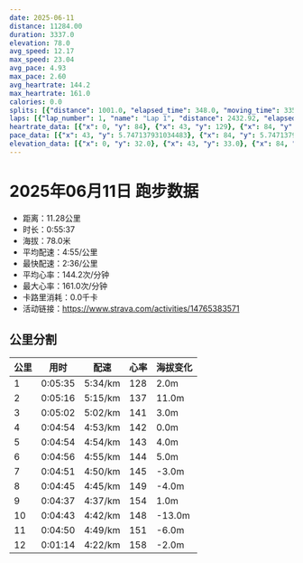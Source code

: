 ```yaml
---
date: 2025-06-11
distance: 11284.00
duration: 3337.0
elevation: 78.0
avg_speed: 12.17
max_speed: 23.04
avg_pace: 4.93
max_pace: 2.60
avg_heartrate: 144.2
max_heartrate: 161.0
calories: 0.0
splits: [{"distance": 1001.0, "elapsed_time": 348.0, "moving_time": 335.0, "average_speed": 2.99, "pace": 5.574147157190635, "average_heartrate": 128.3223880597015, "elevation_difference": 2.0, "split_number": 1}, {"distance": 1001.0, "elapsed_time": 316.0, "moving_time": 316.0, "average_speed": 3.17, "pace": 5.2576340694006305, "average_heartrate": 137.5094936708861, "elevation_difference": 11.0, "split_number": 2}, {"distance": 999.0, "elapsed_time": 302.0, "moving_time": 302.0, "average_speed": 3.31, "pace": 5.035256797583081, "average_heartrate": 141.1887417218543, "elevation_difference": 3.0, "split_number": 3}, {"distance": 1002.0, "elapsed_time": 294.0, "moving_time": 294.0, "average_speed": 3.41, "pace": 4.887595307917888, "average_heartrate": 142.77551020408163, "elevation_difference": 0.0, "split_number": 4}, {"distance": 999.0, "elapsed_time": 294.0, "moving_time": 294.0, "average_speed": 3.4, "pace": 4.901970588235294, "average_heartrate": 143.57142857142858, "elevation_difference": 4.0, "split_number": 5}, {"distance": 999.0, "elapsed_time": 296.0, "moving_time": 296.0, "average_speed": 3.38, "pace": 4.930976331360947, "average_heartrate": 144.3141891891892, "elevation_difference": 5.0, "split_number": 6}, {"distance": 1001.5, "elapsed_time": 291.0, "moving_time": 291.0, "average_speed": 3.44, "pace": 4.844970930232558, "average_heartrate": 145.2233676975945, "elevation_difference": -3.0, "split_number": 7}, {"distance": 997.5, "elapsed_time": 285.0, "moving_time": 285.0, "average_speed": 3.5, "pace": 4.761914285714285, "average_heartrate": 149.80701754385964, "elevation_difference": -4.0, "split_number": 8}, {"distance": 1001.3, "elapsed_time": 277.0, "moving_time": 277.0, "average_speed": 3.61, "pace": 4.616814404432133, "average_heartrate": 154.25992779783394, "elevation_difference": 1.0, "split_number": 9}, {"distance": 1000.7, "elapsed_time": 283.0, "moving_time": 283.0, "average_speed": 3.54, "pace": 4.708107344632768, "average_heartrate": 148.30388692579504, "elevation_difference": -13.0, "split_number": 10}, {"distance": 1000.0, "elapsed_time": 290.0, "moving_time": 290.0, "average_speed": 3.45, "pace": 4.830927536231884, "average_heartrate": 151.02083333333334, "elevation_difference": -6.0, "split_number": 11}, {"distance": 282.0, "elapsed_time": 74.0, "moving_time": 74.0, "average_speed": 3.81, "pace": 4.374461942257217, "average_heartrate": 158.54054054054055, "elevation_difference": -2.0, "split_number": 12}]
laps: [{"lap_number": 1, "name": "Lap 1", "distance": 2432.92, "elapsed_time": 794.0, "moving_time": 794.0, "average_speed": 3.06, "pace": 5.446633986928104, "average_heartrate": 133.5909090909091, "max_heartrate": 147, "start_date": "2025-06-11 19:49:06+00:00", "elevation_difference": 28.0}, {"lap_number": 2, "name": "Lap 2", "distance": 1286.23, "elapsed_time": 381.0, "moving_time": 381.0, "average_speed": 3.38, "pace": 4.930976331360947, "average_heartrate": 142.0909090909091, "max_heartrate": 149, "start_date": "2025-06-11 20:02:22+00:00", "elevation_difference": 9.0}, {"lap_number": 3, "name": "Lap 3", "distance": 1280.04, "elapsed_time": 377.0, "moving_time": 377.0, "average_speed": 3.4, "pace": 4.901970588235294, "average_heartrate": 142.66666666666666, "max_heartrate": 149, "start_date": "2025-06-11 20:08:43+00:00", "elevation_difference": 9.0}, {"lap_number": 4, "name": "Lap 4", "distance": 1280.46, "elapsed_time": 375.0, "moving_time": 375.0, "average_speed": 3.41, "pace": 4.887595307917888, "average_heartrate": 144.63636363636363, "max_heartrate": 153, "start_date": "2025-06-11 20:15:00+00:00", "elevation_difference": 9.0}, {"lap_number": 5, "name": "Lap 5", "distance": 1279.87, "elapsed_time": 371.0, "moving_time": 371.0, "average_speed": 3.45, "pace": 4.830927536231884, "average_heartrate": 148.27272727272728, "max_heartrate": 158, "start_date": "2025-06-11 20:21:15+00:00", "elevation_difference": 9.0}, {"lap_number": 6, "name": "Lap 6", "distance": 1258.77, "elapsed_time": 350.0, "moving_time": 350.0, "average_speed": 3.6, "pace": 4.629638888888889, "average_heartrate": 152.16666666666666, "max_heartrate": 160, "start_date": "2025-06-11 20:27:26+00:00", "elevation_difference": 8.0}, {"lap_number": 7, "name": "Lap 7", "distance": 2466.47, "elapsed_time": 700.0, "moving_time": 700.0, "average_speed": 3.52, "pace": 4.734857954545454, "average_heartrate": 150.76190476190476, "max_heartrate": 160, "start_date": "2025-06-11 20:33:16+00:00", "elevation_difference": 9.0}]
heartrate_data: [{"x": 0, "y": 84}, {"x": 43, "y": 129}, {"x": 84, "y": 123}, {"x": 120, "y": 135}, {"x": 169, "y": 122}, {"x": 208, "y": 137}, {"x": 244, "y": 137}, {"x": 281, "y": 132}, {"x": 317, "y": 131}, {"x": 353, "y": 135}, {"x": 389, "y": 131}, {"x": 426, "y": 137}, {"x": 462, "y": 141}, {"x": 496, "y": 141}, {"x": 531, "y": 131}, {"x": 568, "y": 140}, {"x": 602, "y": 143}, {"x": 638, "y": 140}, {"x": 673, "y": 142}, {"x": 709, "y": 147}, {"x": 745, "y": 142}, {"x": 776, "y": 139}, {"x": 811, "y": 141}, {"x": 845, "y": 141}, {"x": 879, "y": 137}, {"x": 913, "y": 143}, {"x": 947, "y": 138}, {"x": 981, "y": 138}, {"x": 1015, "y": 145}, {"x": 1049, "y": 149}, {"x": 1082, "y": 149}, {"x": 1114, "y": 141}, {"x": 1146, "y": 141}, {"x": 1178, "y": 141}, {"x": 1211, "y": 140}, {"x": 1245, "y": 141}, {"x": 1279, "y": 138}, {"x": 1312, "y": 139}, {"x": 1347, "y": 141}, {"x": 1381, "y": 147}, {"x": 1415, "y": 146}, {"x": 1449, "y": 149}, {"x": 1481, "y": 145}, {"x": 1513, "y": 143}, {"x": 1545, "y": 142}, {"x": 1577, "y": 139}, {"x": 1611, "y": 139}, {"x": 1644, "y": 142}, {"x": 1678, "y": 137}, {"x": 1711, "y": 143}, {"x": 1746, "y": 147}, {"x": 1780, "y": 149}, {"x": 1814, "y": 153}, {"x": 1846, "y": 152}, {"x": 1878, "y": 145}, {"x": 1909, "y": 145}, {"x": 1941, "y": 143}, {"x": 1973, "y": 148}, {"x": 2007, "y": 142}, {"x": 2040, "y": 144}, {"x": 2074, "y": 143}, {"x": 2107, "y": 145}, {"x": 2141, "y": 152}, {"x": 2174, "y": 158}, {"x": 2206, "y": 155}, {"x": 2238, "y": 152}, {"x": 2270, "y": 149}, {"x": 2301, "y": 147}, {"x": 2333, "y": 146}, {"x": 2366, "y": 147}, {"x": 2400, "y": 146}, {"x": 2432, "y": 147}, {"x": 2464, "y": 149}, {"x": 2496, "y": 157}, {"x": 2527, "y": 158}, {"x": 2558, "y": 160}, {"x": 2587, "y": 159}, {"x": 2617, "y": 156}, {"x": 2647, "y": 154}, {"x": 2680, "y": 149}, {"x": 2711, "y": 148}, {"x": 2744, "y": 149}, {"x": 2776, "y": 146}, {"x": 2808, "y": 146}, {"x": 2840, "y": 147}, {"x": 2872, "y": 148}, {"x": 2904, "y": 150}, {"x": 2936, "y": 152}, {"x": 2969, "y": 150}, {"x": 3000, "y": 146}, {"x": 3030, "y": 147}, {"x": 3062, "y": 148}, {"x": 3093, "y": 154}, {"x": 3125, "y": 152}, {"x": 3154, "y": 152}, {"x": 3184, "y": 158}, {"x": 3229, "y": 146}, {"x": 3263, "y": 160}, {"x": 3294, "y": 160}, {"x": 3324, "y": 158}]
pace_data: [{"x": 43, "y": 5.747137931034483}, {"x": 84, "y": 5.747137931034483}, {"x": 120, "y": 4.901970588235294}, {"x": 169, "y": 5.208343749999999}, {"x": 208, "y": 5.5555666666666665}, {"x": 244, "y": 7.575772727272726}, {"x": 281, "y": 5.376354838709677}, {"x": 317, "y": 5.208343749999999}, {"x": 353, "y": 4.901970588235294}, {"x": 389, "y": 5.5555666666666665}, {"x": 426, "y": 5.208343749999999}, {"x": 462, "y": 5.050515151515151}, {"x": 496, "y": 4.901970588235294}, {"x": 531, "y": 5.376354838709677}, {"x": 568, "y": 4.901970588235294}, {"x": 602, "y": 5.208343749999999}, {"x": 638, "y": 5.376354838709677}, {"x": 673, "y": 5.376354838709677}, {"x": 709, "y": 6.172851851851851}, {"x": 745, "y": 4.930976331360947}, {"x": 776, "y": 5.376354838709677}, {"x": 811, "y": 4.901970588235294}, {"x": 845, "y": 5.050515151515151}, {"x": 879, "y": 4.901970588235294}, {"x": 913, "y": 4.901970588235294}, {"x": 947, "y": 5.208343749999999}, {"x": 981, "y": 4.901970588235294}, {"x": 1015, "y": 5.376354838709677}, {"x": 1049, "y": 5.050515151515151}, {"x": 1082, "y": 4.761914285714285}, {"x": 1114, "y": 4.901970588235294}, {"x": 1146, "y": 4.761914285714285}, {"x": 1178, "y": 4.629638888888889}, {"x": 1211, "y": 4.901970588235294}, {"x": 1245, "y": 4.901970588235294}, {"x": 1279, "y": 4.761914285714285}, {"x": 1312, "y": 5.050515151515151}, {"x": 1347, "y": 5.050515151515151}, {"x": 1381, "y": 5.208343749999999}, {"x": 1415, "y": 5.208343749999999}, {"x": 1449, "y": 4.629638888888889}, {"x": 1481, "y": 4.901970588235294}, {"x": 1513, "y": 4.761914285714285}, {"x": 1545, "y": 4.385973684210526}, {"x": 1577, "y": 5.050515151515151}, {"x": 1611, "y": 5.050515151515151}, {"x": 1644, "y": 4.901970588235294}, {"x": 1678, "y": 4.901970588235294}, {"x": 1711, "y": 4.761914285714285}, {"x": 1746, "y": 5.5555666666666665}, {"x": 1780, "y": 5.050515151515151}, {"x": 1814, "y": 4.761914285714285}, {"x": 1846, "y": 4.761914285714285}, {"x": 1878, "y": 4.761914285714285}, {"x": 1909, "y": 4.761914285714285}, {"x": 1941, "y": 4.761914285714285}, {"x": 1973, "y": 4.901970588235294}, {"x": 2007, "y": 4.761914285714285}, {"x": 2040, "y": 5.050515151515151}, {"x": 2074, "y": 4.901970588235294}, {"x": 2107, "y": 5.050515151515151}, {"x": 2141, "y": 5.050515151515151}, {"x": 2174, "y": 4.761914285714285}, {"x": 2206, "y": 4.761914285714285}, {"x": 2238, "y": 4.761914285714285}, {"x": 2270, "y": 5.050515151515151}, {"x": 2301, "y": 4.385973684210526}, {"x": 2333, "y": 4.761914285714285}, {"x": 2366, "y": 5.050515151515151}, {"x": 2400, "y": 5.050515151515151}, {"x": 2432, "y": 4.629638888888889}, {"x": 2464, "y": 4.761914285714285}, {"x": 2496, "y": 4.761914285714285}, {"x": 2527, "y": 4.761914285714285}, {"x": 2558, "y": 4.504513513513513}, {"x": 2587, "y": 4.166675}, {"x": 2617, "y": 4.385973684210526}, {"x": 2647, "y": 4.504513513513513}, {"x": 2680, "y": 4.761914285714285}, {"x": 2711, "y": 2.9410093523910357}, {"x": 2744, "y": 4.761914285714285}, {"x": 2776, "y": 4.901970588235294}, {"x": 2808, "y": 5.050515151515151}, {"x": 2840, "y": 4.761914285714285}, {"x": 2872, "y": 4.629638888888889}, {"x": 2904, "y": 4.761914285714285}, {"x": 2936, "y": 4.504513513513513}, {"x": 2969, "y": 4.761914285714285}, {"x": 3000, "y": 5.050515151515151}, {"x": 3030, "y": 4.504513513513513}, {"x": 3062, "y": 4.504513513513513}, {"x": 3093, "y": 4.385973684210526}, {"x": 3125, "y": 5.050515151515151}, {"x": 3154, "y": 4.504513513513513}, {"x": 3184, "y": 4.385973684210526}, {"x": 3229, "y": 4.761914285714285}, {"x": 3263, "y": 4.504513513513513}, {"x": 3294, "y": 4.2735128205128206}, {"x": 3324, "y": 4.166675}]
elevation_data: [{"x": 0, "y": 32.0}, {"x": 43, "y": 33.0}, {"x": 84, "y": 33.0}, {"x": 120, "y": 33.0}, {"x": 169, "y": 26.0}, {"x": 208, "y": 33.0}, {"x": 244, "y": 32.0}, {"x": 281, "y": 33.0}, {"x": 317, "y": 33.0}, {"x": 353, "y": 34.0}, {"x": 389, "y": 34.0}, {"x": 426, "y": 37.0}, {"x": 462, "y": 40.0}, {"x": 496, "y": 41.0}, {"x": 531, "y": 39.0}, {"x": 568, "y": 42.0}, {"x": 602, "y": 44.0}, {"x": 638, "y": 44.0}, {"x": 673, "y": 46.0}, {"x": 709, "y": 49.0}, {"x": 745, "y": 50.0}, {"x": 776, "y": 49.0}, {"x": 811, "y": 50.0}, {"x": 845, "y": 49.0}, {"x": 879, "y": 48.0}, {"x": 913, "y": 48.0}, {"x": 947, "y": 48.0}, {"x": 981, "y": 49.0}, {"x": 1015, "y": 52.0}, {"x": 1049, "y": 54.0}, {"x": 1082, "y": 56.0}, {"x": 1114, "y": 54.0}, {"x": 1146, "y": 53.0}, {"x": 1178, "y": 51.0}, {"x": 1211, "y": 49.0}, {"x": 1245, "y": 48.0}, {"x": 1279, "y": 48.0}, {"x": 1312, "y": 48.0}, {"x": 1347, "y": 49.0}, {"x": 1381, "y": 52.0}, {"x": 1415, "y": 54.0}, {"x": 1449, "y": 56.0}, {"x": 1481, "y": 56.0}, {"x": 1513, "y": 54.0}, {"x": 1545, "y": 52.0}, {"x": 1577, "y": 51.0}, {"x": 1611, "y": 50.0}, {"x": 1644, "y": 49.0}, {"x": 1678, "y": 49.0}, {"x": 1711, "y": 49.0}, {"x": 1746, "y": 52.0}, {"x": 1780, "y": 54.0}, {"x": 1814, "y": 57.0}, {"x": 1846, "y": 57.0}, {"x": 1878, "y": 55.0}, {"x": 1909, "y": 53.0}, {"x": 1941, "y": 50.0}, {"x": 1973, "y": 50.0}, {"x": 2007, "y": 49.0}, {"x": 2040, "y": 49.0}, {"x": 2074, "y": 49.0}, {"x": 2107, "y": 51.0}, {"x": 2141, "y": 54.0}, {"x": 2174, "y": 56.0}, {"x": 2206, "y": 58.0}, {"x": 2238, "y": 57.0}, {"x": 2270, "y": 55.0}, {"x": 2301, "y": 52.0}, {"x": 2333, "y": 51.0}, {"x": 2366, "y": 50.0}, {"x": 2400, "y": 50.0}, {"x": 2432, "y": 50.0}, {"x": 2464, "y": 50.0}, {"x": 2496, "y": 53.0}, {"x": 2527, "y": 55.0}, {"x": 2558, "y": 58.0}, {"x": 2587, "y": 57.0}, {"x": 2617, "y": 55.0}, {"x": 2647, "y": 53.0}, {"x": 2680, "y": 51.0}, {"x": 2711, "y": 51.0}, {"x": 2744, "y": 49.0}, {"x": 2776, "y": 47.0}, {"x": 2808, "y": 44.0}, {"x": 2840, "y": 44.0}, {"x": 2872, "y": 42.0}, {"x": 2904, "y": 39.0}, {"x": 2936, "y": 40.0}, {"x": 2969, "y": 40.0}, {"x": 3000, "y": 37.0}, {"x": 3030, "y": 34.0}, {"x": 3062, "y": 33.0}, {"x": 3093, "y": 32.0}, {"x": 3125, "y": 32.0}, {"x": 3154, "y": 31.0}, {"x": 3184, "y": 32.0}, {"x": 3229, "y": 25.0}, {"x": 3263, "y": 32.0}, {"x": 3294, "y": 32.0}, {"x": 3324, "y": 30.0}]
---
```


# 2025年06月11日 跑步数据

- 距离：11.28公里
- 时长：0:55:37
- 海拔：78.0米
- 平均配速：4:55/公里
- 最快配速：2:36/公里
- 平均心率：144.2次/分钟
- 最大心率：161.0次/分钟
- 卡路里消耗：0.0千卡
- 活动链接：https://www.strava.com/activities/14765383571

## 公里分割

| 公里 | 用时 | 配速 | 心率 | 海拔变化 |
|------|------|------|------|------|
| 1 | 0:05:35 | 5:34/km | 128 | 2.0m |
| 2 | 0:05:16 | 5:15/km | 137 | 11.0m |
| 3 | 0:05:02 | 5:02/km | 141 | 3.0m |
| 4 | 0:04:54 | 4:53/km | 142 | 0.0m |
| 5 | 0:04:54 | 4:54/km | 143 | 4.0m |
| 6 | 0:04:56 | 4:55/km | 144 | 5.0m |
| 7 | 0:04:51 | 4:50/km | 145 | -3.0m |
| 8 | 0:04:45 | 4:45/km | 149 | -4.0m |
| 9 | 0:04:37 | 4:37/km | 154 | 1.0m |
| 10 | 0:04:43 | 4:42/km | 148 | -13.0m |
| 11 | 0:04:50 | 4:49/km | 151 | -6.0m |
| 12 | 0:01:14 | 4:22/km | 158 | -2.0m |

